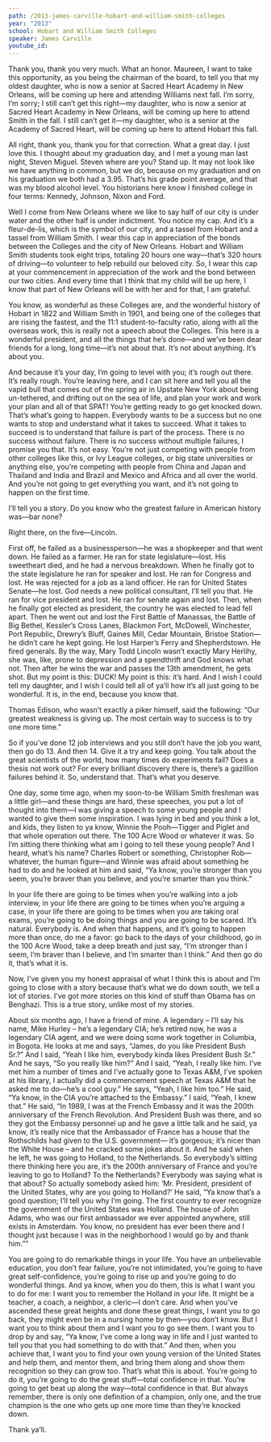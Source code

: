 ```yaml
---
path: /2013-james-carville-hobart-and-william-smith-colleges
year: "2013"
school: Hobart and William Smith Colleges
speaker: James Carville
youtube_id: 
---
```


Thank you, thank you very much. What an honor. Maureen, I want to take this opportunity, as you being the chairman of the board, to tell you that my oldest daughter, who is now a senior at Sacred Heart Academy in New Orleans, will be coming up here and attending Williams next fall. I’m sorry, I’m sorry; I still can’t get this right—my daughter, who is now a senior at Sacred Heart Academy in New Orleans, will be coming up here to attend Smith in the fall. I still can’t get it—my daughter, who is a senior at the Academy of Sacred Heart, will be coming up here to attend Hobart this fall.

All right, thank you, thank you for that correction. What a great day. I just love this. I thought about my graduation day, and I met a young man last night, Steven Miguel. Steven where are you? Stand up. It may not look like we have anything in common, but we do, because on my graduation and on his graduation we both had a 3.95. That’s his grade point average, and that was my blood alcohol level. You historians here know I finished college in four terms: Kennedy, Johnson, Nixon and Ford.

Well I come from New Orleans where we like to say half of our city is under water and the other half is under indictment. You notice my cap. And it’s a fleur-de-lis, which is the symbol of our city, and a tassel from Hobart and a tassel from William Smith. I wear this cap in appreciation of the bonds between the Colleges and the city of New Orleans. Hobart and William Smith students took eight trips, totaling 20 hours one way—that’s 320 hours of driving—to volunteer to help rebuild our beloved city. So, I wear this cap at your commencement in appreciation of the work and the bond between our two cities. And every time that I think that my child will be up here, I know that part of New Orleans will be with her and for that, I am grateful.

You know, as wonderful as these Colleges are, and the wonderful history of Hobart in 1822 and William Smith in 1901, and being one of the colleges that are rising the fastest, and the 11:1 student-to-faculty ratio, along with all the overseas work, this is really not a speech about the Colleges. This here is a wonderful president, and all the things that he’s done—and we’ve been dear friends for a long, long time—it’s not about that. It’s not about anything. It’s about you.

And because it’s your day, I’m going to level with you; it’s rough out there. It’s really rough. You’re leaving here, and I can sit here and tell you all the vapid bull that comes out of the spring air in Upstate New York about being un-tethered, and drifting out on the sea of life, and plan your work and work your plan and all of that SPAT! You’re getting ready to go get knocked down. That’s what’s going to happen. Everybody wants to be a success but no one wants to stop and understand what it takes to succeed. What it takes to succeed is to understand that failure is part of the process. There is no success without failure. There is no success without multiple failures, I promise you that. It’s not easy. You’re not just competing with people from other colleges like this, or Ivy League colleges, or big state universities or anything else, you’re competing with people from China and Japan and Thailand and India and Brazil and Mexico and Africa and all over the world. And you’re not going to get everything you want, and it’s not going to happen on the first time.

I’ll tell you a story. Do you know who the greatest failure in American history was—bar none?

Right there, on the five—Lincoln.

First off, he failed as a businessperson—he was a shopkeeper and that went down. He failed as a farmer. He ran for state legislature—lost. His sweetheart died, and he had a nervous breakdown. When he finally got to the state legislature he ran for speaker and lost. He ran for Congress and lost. He was rejected for a job as a land officer. He ran for United States Senate—he lost. God needs a new political consultant, I’ll tell you that. He ran for vice president and lost. He ran for senate again and lost. Then, when he finally got elected as president, the country he was elected to lead fell apart. Then he went out and lost the First Battle of Manassas, the Battle of Big Bethel, Kessler’s Cross Lanes, Blackmon Fort, McDowell, Winchester, Port Republic, Drewry’s Bluff, Gaines Mill, Cedar Mountain, Bristoe Station—he didn’t care he kept going. He lost Harper’s Ferry and Shepherdstown. He fired generals. By the way, Mary Todd Lincoln wasn’t exactly Mary Herlihy, she was, like, prone to depression and a spendthrift and God knows what not. Then after he wins the war and passes the 13th amendment, he gets shot. But my point is this: DUCK! My point is this: it’s hard. And I wish I could tell my daughter, and I wish I could tell all of ya’ll how it’s all just going to be wonderful. It is, in the end, because you know that.

Thomas Edison, who wasn’t exactly a piker himself, said the following: “Our greatest weakness is giving up. The most certain way to success is to try one more time.”

So if you’ve done 12 job interviews and you still don’t have the job you want, then go do 13. And then 14. Give it a try and keep going. You talk about the great scientists of the world, how many times do experiments fail? Does a thesis not work out? For every brilliant discovery there is, there’s a gazillion failures behind it. So, understand that. That’s what you deserve.

One day, some time ago, when my soon-to-be William Smith freshman was a little girl—and these things are hard, these speeches, you put a lot of thought into them—I was giving a speech to some young people and I wanted to give them some inspiration. I was lying in bed and you think a lot, and kids, they listen to ya know, Winnie the Pooh—Tigger and Piglet and that whole operation out there. The 100 Acre Wood or whatever it was. So I’m sitting there thinking what am I going to tell these young people? And I heard, what’s his name? Charles Robert or something, Christopher Rob—whatever, the human figure—and Winnie was afraid about something he had to do and he looked at him and said, “Ya know, you’re stronger than you seem, you’re braver than you believe, and you’re smarter than you think.”

In your life there are going to be times when you’re walking into a job interview, in your life there are going to be times when you’re arguing a case, in your life there are going to be times when you are taking oral exams, you’re going to be doing things and you are going to be scared. It’s natural. Everybody is. And when that happens, and it’s going to happen more than once, do me a favor: go back to the days of your childhood, go in the 100 Acre Wood, take a deep breath and just say, “I’m stronger than I seem, I’m braver than I believe, and I’m smarter than I think.” And then go do it, that’s what it is.

Now, I’ve given you my honest appraisal of what I think this is about and I’m going to close with a story because that’s what we do down south, we tell a lot of stories. I’ve got more stories on this kind of stuff than Obama has on Benghazi. This is a true story, unlike most of my stories.

About six months ago, I have a friend of mine. A legendary – I’ll say his name, Mike Hurley – he’s a legendary CIA; he’s retired now, he was a legendary CIA agent, and we were doing some work together in Columbia, in Bogota. He looks at me and says, “James, do you like President Bush Sr.?” And I said, “Yeah I like him, everybody kinda likes President Bush Sr.” And he says, “So you really like him?” And I said, “Yeah, I really like him. I’ve met him a number of times and I’ve actually gone to Texas A&M, I’ve spoken at his library, I actually did a commencement speech at Texas A&M that he asked me to do—he’s a cool guy.” He says, “Yeah, I like him too.” He said, “Ya know, in the CIA you’re attached to the Embassy.” I said, “Yeah, I knew that.” He said, “In 1989, I was at the French Embassy and it was the 200th anniversary of the French Revolution. And President Bush was there, and so they got the Embassy personnel up and he gave a little talk and he said, ya know, it’s really nice that the Ambassador of France has a house that the Rothschilds had given to the U.S. government— it’s gorgeous; it’s nicer than the White House – and he cracked some jokes about it. And he said when he left, he was going to Holland, to the Netherlands. So everybody’s sitting there thinking here you are, it’s the 200th anniversary of France and you’re leaving to go to Holland? To the Netherlands? Everybody was saying what is that about? So actually somebody asked him: ‘Mr. President, president of the United States, why are you going to Holland?’ He said, “Ya know that’s a good question; I’ll tell you why I’m going. The first country to ever recognize the government of the United States was Holland. The house of John Adams, who was our first ambassador we ever appointed anywhere, still exists in Amsterdam. You know, no president has ever been there and I thought just because I was in the neighborhood I would go by and thank him.””

You are going to do remarkable things in your life. You have an unbelievable education, you don’t fear failure, you’re not intimidated, you’re going to have great self-confidence, you’re going to rise up and you’re going to do wonderful things. And ya know, when you do them, this is what I want you to do for me: I want you to remember the Holland in your life. It might be a teacher, a coach, a neighbor, a cleric—I don’t care. And when you’ve ascended these great heights and done these great things, I want you to go back, they might even be in a nursing home by then—you don’t know. But I want you to think about them and I want you to go see them. I want you to drop by and say, “Ya know, I’ve come a long way in life and I just wanted to tell you that you had something to do with that.” And then, when you achieve that, I want you to find your own young version of the United States and help them, and mentor them, and bring them along and show them recognition so they can grow too. That’s what this is about. You’re going to do it, you’re going to do the great stuff—total confidence in that. You’re going to get beat up along the way—total confidence in that. But always remember, there is only one definition of a champion, only one, and the true champion is the one who gets up one more time than they’re knocked down.

Thank ya’ll.